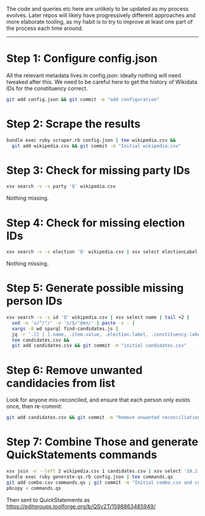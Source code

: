 
The code and queries etc here are unlikely to be updated as my process
evolves. Later repos will likely have progressively different approaches
and more elaborate tooling, as my habit is to try to improve at least
one part of the process each time around.

---------

Step 1: Configure config.json
=============================

All the relevant metadata lives in config.json: ideally nothing will
need tweaked after this. We need to be careful here to get the history
of Wikidata IDs for the constituency correct.

```sh
git add config.json && git commit -m "add configuration"
```

Step 2: Scrape the results
==========================

```sh
bundle exec ruby scraper.rb config.json | tee wikipedia.csv &&
  git add wikipedia.csv && git commit -m "Initial wikipedia.csv"
```

Step 3: Check for missing party IDs
===================================

```sh
xsv search -v -s party 'Q' wikipedia.csv
```

Nothing missing.

Step 4: Check for missing election IDs
=====================================

```sh
xsv search -v -s election 'Q' wikipedia.csv | xsv select electionLabel | uniq
```

Nothing missing.

Step 5: Generate possible missing person IDs
============================================

```sh
xsv search -v -s id 'Q' wikipedia.csv | xsv select name | tail +2 |
  sed -e 's/^/"/' -e 's/$/"@en/' | paste -s - |
  xargs -0 wd sparql find-candidates.js |
  jq -r '.[] | [.name, .item.value, .election.label, .constituency.label, .party.label] | @csv' |
  tee candidates.csv &&
  git add candidates.csv && git commit -m "initial candidates.csv"
```

Step 6: Remove unwanted candidacies from list
=============================================

Look for anyone mis-reconciled, and ensure that each person only exists
once, then re-commit:

```sh
git add candidates.csv && git commit -m "Remove unwanted reconciliations"
```

Step 7: Combine Those and generate QuickStatements commands
===========================================================

```sh
xsv join -n --left 2 wikipedia.csv 1 candidates.csv | xsv select '10,1-8' | sed $'1i\\\nfoundid' | tee combo.csv
bundle exec ruby generate-qs.rb config.json | tee commands.qs
git add combo.csv commands.qs ; git commit -m "Initial combo.csv and commands.qs"
pbcopy < commands.qs
```

Then sent to QuickStatements as https://editgroups.toolforge.org/b/QSv2T/1598863485949/

